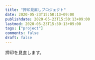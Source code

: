 ```yaml
---
title: "押印見直しプロジェクト"
date: 2020-05-23T15:50:13+09:00
publishdate: 2020-05-23T15:50:13+09:00
lastmod: 2020-05-23T15:50:13+09:00
tags: ["project"]
comments: false
draft: false
---
```


押印を見直します。